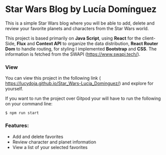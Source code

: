 # Star Wars Blog by Lucía Domínguez

This is a simple Star Wars blog where you will be able to add, delete and review your favorite planets and characters from the Star Wars world.

This project is based primarily on **Java Script**, using **React** for the client-Side, **Flux** and **Context API** to organize the data distribution, **React Router Dom** to handle routing, for styling I implemented **Bootstrap** and **CSS**. The information is fetched from the SWAPI (https://www.swapi.tech/).


### View
You can view this project in the following  link ( https://lucydoja.github.io/Star_Wars-Lucia_Dominguez/) and explore for yourself. 

If you want to run the project over Gitpod your will have to run the following on your command line:
```
$ npm run start
```

### Features:
* Add and delete favorites
* Review character and planet information
* View a list of your selected favorites



